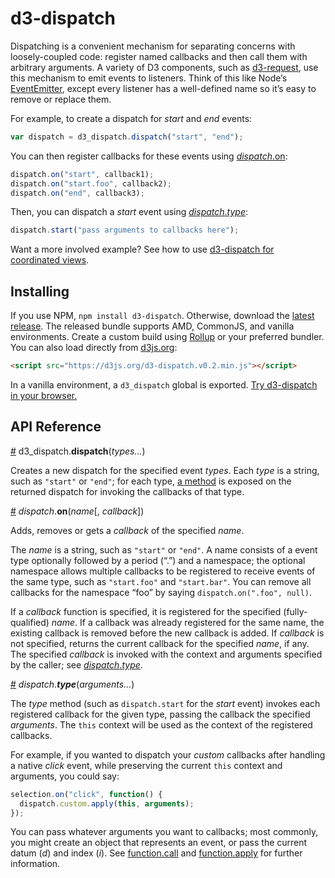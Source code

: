 # d3-dispatch

Dispatching is a convenient mechanism for separating concerns with loosely-coupled code: register named callbacks and then call them with arbitrary arguments. A variety of D3 components, such as [d3-request](https://github.com/d3/d3-request), use this mechanism to emit events to listeners. Think of this like Node’s [EventEmitter](https://nodejs.org/api/events.html), except every listener has a well-defined name so it’s easy to remove or replace them.

For example, to create a dispatch for *start* and *end* events:

```js
var dispatch = d3_dispatch.dispatch("start", "end");
```

You can then register callbacks for these events using [*dispatch*.on](#dispatch_on):

```js
dispatch.on("start", callback1);
dispatch.on("start.foo", callback2);
dispatch.on("end", callback3);
```

Then, you can dispatch a *start* event using [*dispatch*.*type*](#dispatch_type):

```js
dispatch.start("pass arguments to callbacks here");
```

Want a more involved example? See how to use [d3-dispatch for coordinated views](http://bl.ocks.org/mbostock/5872848).

## Installing

If you use NPM, `npm install d3-dispatch`. Otherwise, download the [latest release](https://github.com/d3/d3-dispatch/releases/latest). The released bundle supports AMD, CommonJS, and vanilla environments. Create a custom build using [Rollup](https://github.com/rollup/rollup) or your preferred bundler. You can also load directly from [d3js.org](https://d3js.org):

```html
<script src="https://d3js.org/d3-dispatch.v0.2.min.js"></script>
```

In a vanilla environment, a `d3_dispatch` global is exported. [Try d3-dispatch in your browser.](https://tonicdev.com/npm/d3-dispatch)

## API Reference

<a name="dispatch" href="#dispatch">#</a> d3_dispatch.<b>dispatch</b>(<i>types…</i>)

Creates a new dispatch for the specified event *types*. Each *type* is a string, such as `"start"` or `"end"`; for each type, [a method](#dispatch_type) is exposed on the returned dispatch for invoking the callbacks of that type.

<a name="dispatch_on" href="#dispatch_on">#</a> *dispatch*.<b>on</b>(<i>name</i>[, <i>callback</i>])

Adds, removes or gets a *callback* of the specified *name*.

The *name* is a string, such as `"start"` or `"end"`. A name consists of a event type optionally followed by a period (“.”) and a namespace; the optional namespace allows multiple callbacks to be registered to receive events of the same type, such as `"start.foo"` and `"start.bar"`. You can remove all callbacks for the namespace “foo” by saying `dispatch.on(".foo", null)`.

If a *callback* function is specified, it is registered for the specified (fully-qualified) *name*. If a callback was already registered for the same name, the existing callback is removed before the new callback is added. If *callback* is not specified, returns the current callback for the specified *name*, if any. The specified *callback* is invoked with the context and arguments specified by the caller; see [*dispatch*.*type*](#dispatch_type).

<a name="dispatch_type" href="#dispatch_type">#</a> *dispatch*.<b>*type*</b>(<i>arguments…</i>)

The *type* method (such as `dispatch.start` for the *start* event) invokes each registered callback for the given type, passing the callback the specified *arguments*. The `this` context will be used as the context of the registered callbacks.

For example, if you wanted to dispatch your *custom* callbacks after handling a native *click* event, while preserving the current `this` context and arguments, you could say:

```js
selection.on("click", function() {
  dispatch.custom.apply(this, arguments);
});
```

You can pass whatever arguments you want to callbacks; most commonly, you might create an object that represents an event, or pass the current datum (*d*) and index (*i*). See [function.call](https://developer.mozilla.org/en/JavaScript/Reference/Global_Objects/Function/Call) and [function.apply](https://developer.mozilla.org/en/JavaScript/Reference/Global_Objects/Function/Apply) for further information.
